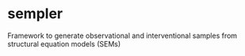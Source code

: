 # sempler
Framework to generate observational and interventional samples from structural equation models (SEMs)
